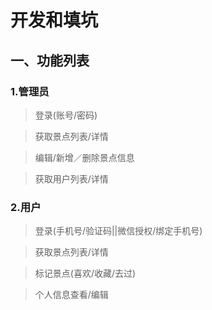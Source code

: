 # 开发和填坑

## 一、功能列表

### 1.管理员

> 登录(账号/密码)

> 获取景点列表/详情

> 编辑/新增／删除景点信息

> 获取用户列表/详情

### 2.用户

> 登录(手机号/验证码||微信授权/绑定手机号)

> 获取景点列表/详情

> 标记景点(喜欢/收藏/去过)

> 个人信息查看/编辑

